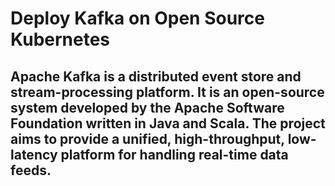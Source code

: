 # Deploy Kafka on Open Source Kubernetes
## Apache Kafka is a distributed event store and stream-processing platform. It is an open-source system developed by the Apache Software Foundation written in Java and Scala. The project aims to provide a unified, high-throughput, low-latency platform for handling real-time data feeds.
